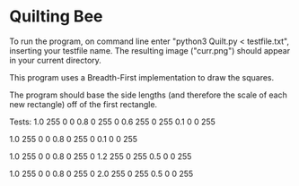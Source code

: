 # Quilting Bee

To run the program, on command line enter "python3 Quilt.py < testfile.txt", inserting
your testfile name. The resulting image ("curr.png") should appear in your current directory. 

This program uses a Breadth-First implementation to draw the squares. 

The program should base the side lengths (and therefore the scale of each new rectangle) off of the first rectangle.

Tests:
1.0 255 0 0
0.8 0 255 0
0.6 255 0 255
0.1 0 0 255

1.0 255 0 0
0.8 0 255 0
0.1 0 0 255

1.0 255 0 0
0.8 0 255 0
1.2 255 0 255
0.5 0 0 255

1.0 255 0 0
0.8 0 255 0
2.0 255 0 255
0.5 0 0 255
